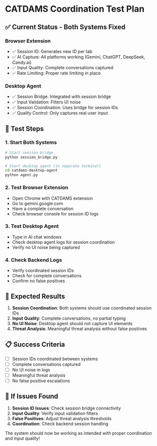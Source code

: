 # CATDAMS Coordination Test Plan

## ✅ **Current Status - Both Systems Fixed**

### Browser Extension
- ✅ Session ID: Generates new ID per tab
- ✅ AI Capture: All platforms working (Gemini, ChatGPT, DeepSeek, Candy.ai)
- ✅ Input Quality: Complete conversations captured
- ✅ Rate Limiting: Proper rate limiting in place

### Desktop Agent  
- ✅ Session Bridge: Integrated with session bridge
- ✅ Input Validation: Filters UI noise
- ✅ Session Coordination: Uses bridge for session IDs
- ✅ Quality Control: Only captures real user input

## 🧪 **Test Steps**

### 1. Start Both Systems
```bash
# Start session bridge
python session_bridge.py

# Start desktop agent (in separate terminal)
cd catdams-desktop-agent
python agent.py
```

### 2. Test Browser Extension
- Open Chrome with CATDAMS extension
- Go to gemini.google.com
- Have a complete conversation
- Check browser console for session ID logs

### 3. Test Desktop Agent
- Type in AI chat windows
- Check desktop agent logs for session coordination
- Verify no UI noise being captured

### 4. Check Backend Logs
- Verify coordinated session IDs
- Check for complete conversations
- Confirm no false positives

## 🎯 **Expected Results**

1. **Session Coordination**: Both systems should use coordinated session IDs
2. **Input Quality**: Complete conversations, no partial typing
3. **No UI Noise**: Desktop agent should not capture UI elements
4. **Threat Analysis**: Meaningful threat analysis without false positives

## 📋 **Success Criteria**

- [ ] Session IDs coordinated between systems
- [ ] Complete conversations captured
- [ ] No UI noise in logs
- [ ] Meaningful threat analysis
- [ ] No false positive escalations

## 🔧 **If Issues Found**

1. **Session ID Issues**: Check session bridge connectivity
2. **Input Quality**: Verify input validation filters
3. **False Positives**: Adjust threat analysis thresholds
4. **Coordination**: Check backend session handling

The system should now be working as intended with proper coordination and input quality! 